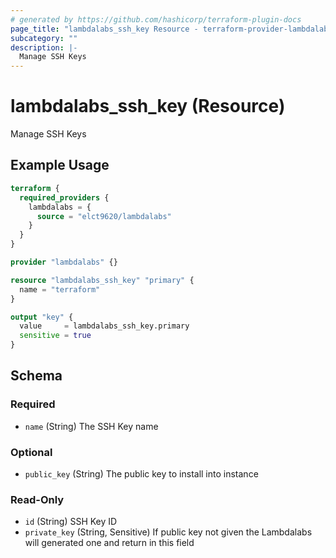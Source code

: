 ```yaml
---
# generated by https://github.com/hashicorp/terraform-plugin-docs
page_title: "lambdalabs_ssh_key Resource - terraform-provider-lambdalabs"
subcategory: ""
description: |-
  Manage SSH Keys
---
```


# lambdalabs_ssh_key (Resource)

Manage SSH Keys

## Example Usage

```terraform
terraform {
  required_providers {
    lambdalabs = {
      source = "elct9620/lambdalabs"
    }
  }
}

provider "lambdalabs" {}

resource "lambdalabs_ssh_key" "primary" {
  name = "terraform"
}

output "key" {
  value     = lambdalabs_ssh_key.primary
  sensitive = true
}
```

<!-- schema generated by tfplugindocs -->
## Schema

### Required

- `name` (String) The SSH Key name

### Optional

- `public_key` (String) The public key to install into instance

### Read-Only

- `id` (String) SSH Key ID
- `private_key` (String, Sensitive) If public key not given the Lambdalabs will generated one and return in this field
